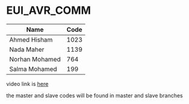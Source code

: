 # EUI_AVR_COMM
 | Name  | Code |
| ------------- | ------------- |
| Ahmed Hisham  | 1023  |
| Nada Maher  | 1139  |
| Norhan Mohamed  | 764  |
| Salma Mohamed | 199  |

video link is [here](https://youtu.be/wunOPRubQNo?si=L48U6-k5mUqUtd0M)

the master and slave codes will be found in master and slave branches
